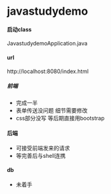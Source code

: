 # javastudydemo

#### 启动class
JavastudydemoApplication.java

#### url
http://localhost:8080/index.html

##### 前端
 - 完成一半
 - 表单传送没问题 细节需要修改
 - css部分没写 等后期直接用bootstrap

#### 后端
 - 可接受前端发来的请求
 - 等完善后与shell连携
#### db
 - 未着手
